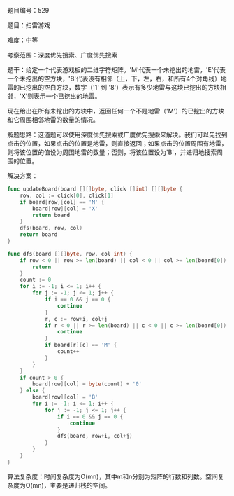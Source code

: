 题目编号：529

题目：扫雷游戏

难度：中等

考察范围：深度优先搜索、广度优先搜索

题干：给定一个代表游戏板的二维字符矩阵。'M'代表一个未挖出的地雷，'E'代表一个未挖出的空方块，'B'代表没有相邻（上，下，左，右，和所有4个对角线）地雷的已挖出的空白方块，数字（'1' 到 '8'）表示有多少地雷与这块已挖出的方块相邻，'X'则表示一个已挖出的地雷。

现在给出在所有未挖出的方块中，返回任何一个不是地雷（'M'）的已挖出的方块和它周围相邻地雷的数量的情况。

解题思路：这道题可以使用深度优先搜索或广度优先搜索来解决。我们可以先找到点击的位置，如果点击的位置是地雷，则直接返回；如果点击的位置周围有地雷，则将该位置的值设为周围地雷的数量；否则，将该位置设为'B'，并递归地搜索周围的位置。

解决方案：

```go
func updateBoard(board [][]byte, click []int) [][]byte {
    row, col := click[0], click[1]
    if board[row][col] == 'M' {
        board[row][col] = 'X'
        return board
    }
    dfs(board, row, col)
    return board
}

func dfs(board [][]byte, row, col int) {
    if row < 0 || row >= len(board) || col < 0 || col >= len(board[0]) || board[row][col] != 'E' {
        return
    }
    count := 0
    for i := -1; i <= 1; i++ {
        for j := -1; j <= 1; j++ {
            if i == 0 && j == 0 {
                continue
            }
            r, c := row+i, col+j
            if r < 0 || r >= len(board) || c < 0 || c >= len(board[0]) {
                continue
            }
            if board[r][c] == 'M' {
                count++
            }
        }
    }
    if count > 0 {
        board[row][col] = byte(count) + '0'
    } else {
        board[row][col] = 'B'
        for i := -1; i <= 1; i++ {
            for j := -1; j <= 1; j++ {
                if i == 0 && j == 0 {
                    continue
                }
                dfs(board, row+i, col+j)
            }
        }
    }
}
```

算法复杂度：时间复杂度为O(mn)，其中m和n分别为矩阵的行数和列数。空间复杂度为O(mn)，主要是递归栈的空间。